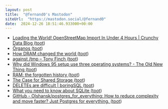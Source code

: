 ```yaml
---
layout: post
title:  "@fernand0's Mastodon"
siteUrl:  "https://mastodon.social/@fernand0"
date:  2024-12-26 18:51:46.933000+00:00
---
```

*  [Loading the World! OpenStreetMap Import In Under 4 Hours \| Crunchy Data Blog ](https://www.crunchydata.com/blog/loading-the-world-openstreetmap-import-in-under-4-hour) ([toot](https://mastodon.social/@fernand0/113720630111847677))
*  [Órganos ](https://www.flickr.com/photos/fernand0/54205827430) ([toot](https://mastodon.social/@fernand0/113720357889923063))
*  [How DRAM changed the world ](https://www.micron.com/about/blog/memory/dram/how-dram-changed-the-worl) ([toot](https://mastodon.social/@fernand0/113720200513678695))
*  [against /tmp – Tony Finch ](https://dotat.at/@/2024-10-22-tmp.htm) ([toot](https://mastodon.social/@fernand0/113720104045555437))
*  [Why did Windows 95 setup use three operating systems? - The Old New Thing ](https://devblogs.microsoft.com/oldnewthing/20241112-00/?p=11050) ([toot](https://mastodon.social/@fernand0/113719786256479853))
*  [RAM: the forgotten history ](https://lcamtuf.substack.com/p/memory-the-forgotten-histor) ([toot](https://mastodon.social/@fernand0/113719030853357710))
*  [The Case for Shared Storage ](https://www.warpstream.com/blog/the-case-for-shared-storag) ([toot](https://mastodon.social/@fernand0/113718963503658152))
*  [DELETEs are difficult \| boringSQL ](https://notso.boringsql.com/posts/deletes-are-difficult) ([toot](https://mastodon.social/@fernand0/113718695906485056))
*  [What you need to know about SQLite ](https://joyofrails.com/articles/what-you-need-to-know-about-sqlit) ([toot](https://mastodon.social/@fernand0/113718500494884382))
*  [GitHub - Olshansk/postgres_for_everything: How to reduce complexity and move faster? Just Postgres for everything. ](https://github.com/Olshansk/postgres_for_everythin) ([toot](https://mastodon.social/@fernand0/113717549538054609))
